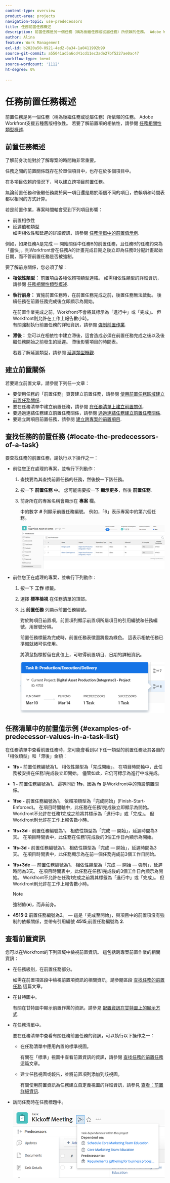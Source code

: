 ```yaml
---
content-type: overview
product-area: projects
navigation-topic: use-predecessors
title: 任務前置任務概述
description: 前置任務是另一個任務（稱為後繼任務或從屬任務）所依賴的任務。 Adobe Workfront支援五種舊版相依性。
author: Alina
feature: Work Management
exl-id: b2020a50-0921-4ed2-8a34-1a0411992b99
source-git-commit: a55041ad5a6cd41cd11ec3ade27bf5227ae0ac47
workflow-type: tm+mt
source-wordcount: '1112'
ht-degree: 0%

---
```


# 任務前置任務概述

<!-- 

CONTEXT SENSITIVE HELP article. DO NOT CHANGE THE NAME OF THE ARTICLE/ DO NOT MOVE OR DELETE! -->

前置任務是另一個任務（稱為後繼任務或從屬任務）所依賴的任務。 Adobe Workfront支援五種舊版相依性。 若要了解前置項的相依性，請參閱 [任務相關性類型概述](../../../manage-work/tasks/use-prdcssrs/task-dependency-types.md).

## 前置任務概述

了解前身功能對於了解專案的時間軸非常重要。

任務之間的前置關係既存在於單個項目中，也存在於多個項目中。

在多項目依賴的情況下，可以建立跨項目前置任務。

無論前置任務和後繼任務屬於同一項目還是屬於兩個不同的項目，依賴項和時間表都以相同的方式計算。

若是前置作業，專案時間軸會受到下列項目影響：

* 前置相依性
* 延遲值和類型\
   如需相依性和延遲的詳細資訊，請參閱 [任務清單中的前置值示例](#examples-of-predecessor-values-in-a-task-list).

例如，如果任務A是完成 — 開始關係中任務B的前置任務，且任務B的任務約束為「盡快」，則Workfront會在任務A的計畫完成日期之後立即為任務B分配計畫起始日期，而不管前置任務是否被強制。

要了解前身關係，您必須了解：

* **相依性類型：** 前置項由各種依賴項類型連結。 如需相依性類型的詳細資訊，請參閱 [任務相關性類型概述](../../../manage-work/tasks/use-prdcssrs/task-dependency-types.md).

* **執行前身：** 實施前置任務時，在前置任務完成之前，後置任務無法啟動。 後續任務在前置任務完成後立即顯示為開始。

   在前置作業完成之前，Workfront不會將其標示為「進行中」或「完成」。 但Workfront則允許在工作上報告數小時。\
   有關強制執行前置任務的詳細資訊，請參閱 [強制前置作業](../../../manage-work/tasks/use-prdcssrs/enforced-predecessors.md).

* **滯後：** 您可以在相依性中建立滯後，這會造成必須在前置任務完成之後以及後繼任務開始之前發生的延遲。 滯後影響項目的時間表。

   若要了解延遲類型，請參閱 [延遲類型概觀](../../../manage-work/tasks/use-prdcssrs/lag-types.md).

## 建立前置關係

若要建立前置文章，請參閱下列任一文章：

* 要使用任務的「前置任務」頁簽建立前置任務，請參閱 [使用前置任務區域建立前置任務關係](../../../manage-work/tasks/use-prdcssrs/create-predecessors-in-predecessors-area.md).
* 要在任務清單中建立前置任務，請參閱 [在任務清單上建立前置關係](../../../manage-work/tasks/use-prdcssrs/create-predecessors-on-task-list.md).
* 要通過連結任務建立前置任務關係，請參閱 [通過連結任務建立前置任務關係](../../../manage-work/tasks/use-prdcssrs/create-predecessors-by-chaining-tasks.md).
* 要建立跨項目前置任務，請參閱 [建立跨專案的前置項目](../../../manage-work/tasks/use-prdcssrs/cross-project-predecessors.md).

## 查找任務的前置任務 {#locate-the-predecessors-of-a-task}

要查找任務的前置任務，請執行以下操作之一：

* 前往您正在處理的專案，並執行下列動作：

   1. 查找要為其查找前置任務的任務，然後按一下該任務。
   1. 按一下 **前置任務** 中。 您可能需要按一下 **顯示更多**，然後 **前置任務**.
   1. 前身所在的專案名稱會顯示在 **專案** 欄。

      中的數字 **#** 列顯示前置任務編號。 例如，「6」表示專案中的第六個任務。

      ![任務的前置任務部分](assets/predecessors-area-with-task-header.png)

* 前往您正在處理的專案，並執行下列動作：

   1. 按一下 **工作** 標籤。
   1. 選擇 **標準檢視** 在任務清單的頂部。
   1. 此 **前置任務** 列顯示前置任務編號。

      對於跨項目前置項，前置項列顯示前置項所屬項目的引用編號和任務編號，用冒號分隔。

      前置任務標籤為完成時，前置任務表徵圖將變為綠色。 這表示相依任務已準備就緒可供使用。

      將滑鼠指標暫留在此值上，可取得前置項目、日期的詳細資訊。

      ![前置任務詳細資訊](assets/predecessor-details-in-task-list.png)

## 任務清單中的前置值示例 {#examples-of-predecessor-values-in-a-task-list}

在任務清單中查看前置任務時，您可能會看到以下任一類型的前置任務及其各自的「相依類型」和「滯後」金額：

* **1fs -** 前置任務編號為1。 相依性類型為「完成開始」。 在項目時間軸中，此任務被安排在任務1完成後立即開始。 儘管如此，它仍可標示為進行中或完成。
* **1 -** 前置任務編號為1。 這等同於 **1fs**，因為 **fs** 是Workfront中的預設前置關係。

* **1fse -** 前置任務編號為1。 依賴項類型為「完成開始」(Finish-Start-Enforced)。 在項目時間軸中，此任務在任務1完成後立即顯示為開始。 Workfront不允許在任務1完成之前將其標示為「進行中」或「完成」。 但Workfront則允許在工作上報告數小時。
* **1fs+3d -** 前置任務編號為1。 相依性類型為「完成 — 開始」，延遲時間為3天。 在項目時間表中，此任務在任務1完成後的3個工作日內顯示為開始。
* **1fs-3d -** 前置任務編號為1。 相依性類型為「完成 — 開始」，延遲時間為3天。 在項目時間表中，此任務顯示為在前一個任務完成前3個工作日開始。
* **1fs+3de**  — 前置任務編號為1。 相依性類型為「完成 — 開始 — 強制」，延遲時間為3天。 在項目時間表中，此任務在任務1完成後的3個工作日內顯示為開始。 Workfront不允許在任務1完成之前將其標籤為「進行中」或「完成」。 但Workfront則允許在工作上報告數小時。

   >[!NOTE]
   >
   >強制值(**e**)，而非前身。

* **4515:2** 前置任務編號為2。  — 這是「完成至開始」，與項目中的前置項沒有強制的依賴關係，並帶有引用編號 **4515**;前置任務編號為 **2**.

## 查看前置資訊

您可以在Workfront的下列區域中檢視前置資訊。 這包括跨專案前置作業的相關資訊：

* 在任務級別，在前置任務部分。

   如需在前置項區段中檢視前置項資訊的相關資訊，請參閱區段 [查找任務的前置任務](#locate-the-predecessors-of-a-task) 這篇文章。

* 在甘特圖中。

   有關在甘特圖中顯示前置作業的資訊，請參見 [配置資訊在甘特圖上的顯示方式](../../../manage-work/gantt-chart/use-the-gantt-chart/configure-info-on-gantt-chart.md).

* 在任務清單中。

   要在任務清單中查看有關任務前置任務的資訊，可以執行以下操作之一：

   * 在任務清單中應用內置的標準視圖。

      有關在「標準」視圖中查看前置資訊的資訊，請參閱 [查找任務的前置任務](#locate-the-predecessors-of-a-task) 這篇文章。

   * 建立任務視圖或報告，並將前置項列添加到該視圖。

      有關使用前置資訊為任務建立自定義視圖的詳細資訊，請參見 [查看：前置詳細資訊](../../../reports-and-dashboards/reports/custom-view-filter-grouping-samples/view-predecessor-details.md).

* 訪問任務時在任務標題中。

   ![](assets/qs-predecessor-info-in-task-header-350x141.png)
